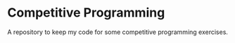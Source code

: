 # Competitive Programming

A repository to keep my code for some competitive programming exercises.
